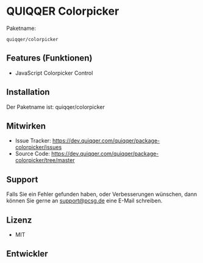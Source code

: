 QUIQQER Colorpicker
========

Paketname:

    quiqqer/colorpicker


Features (Funktionen)
--------

- JavaScript Colorpicker Control

Installation
------------

Der Paketname ist: quiqqer/colorpicker


Mitwirken
----------

- Issue Tracker: https://dev.quiqqer.com/quiqqer/package-colorpicker/issues
- Source Code: https://dev.quiqqer.com/quiqqer/package-colorpicker/tree/master


Support
-------

Falls Sie ein Fehler gefunden haben, oder Verbesserungen wünschen,
dann können Sie gerne an support@pcsg.de eine E-Mail schreiben.


Lizenz
-------

- MIT

Entwickler
--------
